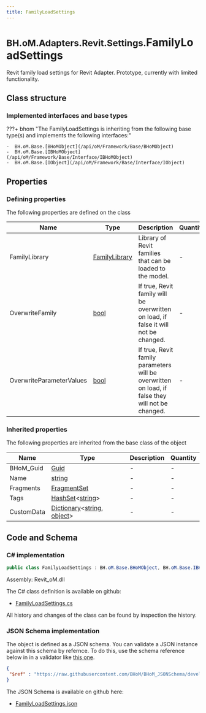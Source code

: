 ```yaml
---
title: FamilyLoadSettings
---
```


# <small>BH.oM.Adapters.Revit.Settings.</small>**FamilyLoadSettings**

Revit family load settings for Revit Adapter. Prototype, currently with limited functionality.

## Class structure

### Implemented interfaces and base types

???+ bhom "The FamilyLoadSettings is inheriting from the following base type(s) and implements the following interfaces:"

    -  BH.oM.Base.[BHoMObject](/api/oM/Framework/Base/BHoMObject)
    -  BH.oM.Base.[IBHoMObject](/api/oM/Framework/Base/Interface/IBHoMObject)
    -  BH.oM.Base.[IObject](/api/oM/Framework/Base/Interface/IObject)


## Properties



### Defining properties

The following properties are defined on the class

| Name             | Type             | Description      | Quantity         |
|------------------|------------------|------------------|------------------|
| FamilyLibrary | [FamilyLibrary](/api/oM/Adapter/Adapters/Revit/Misc/FamilyLibrary) | Library of Revit families that can be loaded to the model. | - |
| OverwriteFamily | [bool](https://learn.microsoft.com/en-us/dotnet/api/System.Boolean?view=netstandard-2.0) | If true, Revit family will be overwritten on load, if false it will not be changed. | - |
| OverwriteParameterValues | [bool](https://learn.microsoft.com/en-us/dotnet/api/System.Boolean?view=netstandard-2.0) | If true, Revit family parameters will be overwritten on load, if false they will not be changed. | - |


### Inherited properties
The following properties are inherited from the base class of the object

| Name             | Type             | Description      | Quantity         |
|------------------|------------------|------------------|------------------|
| BHoM_Guid | [Guid](https://learn.microsoft.com/en-us/dotnet/api/System.Guid?view=netstandard-2.0) | - | - |
| Name | [string](https://learn.microsoft.com/en-us/dotnet/api/System.String?view=netstandard-2.0) | - | - |
| Fragments | [FragmentSet](/api/oM/Framework/Base/FragmentSet) | - | - |
| Tags | [HashSet](https://learn.microsoft.com/en-us/dotnet/api/System.Collections.Generic.HashSet-1?view=netstandard-2.0)&lt;[string](https://learn.microsoft.com/en-us/dotnet/api/System.String?view=netstandard-2.0)&gt; | - | - |
| CustomData | [Dictionary](https://learn.microsoft.com/en-us/dotnet/api/System.Collections.Generic.Dictionary-2?view=netstandard-2.0)&lt;[string](https://learn.microsoft.com/en-us/dotnet/api/System.String?view=netstandard-2.0), [object](https://learn.microsoft.com/en-us/dotnet/api/System.Object?view=netstandard-2.0)&gt; | - | - |


## Code and Schema

### C# implementation

``` C# title="C#"
public class FamilyLoadSettings : BH.oM.Base.BHoMObject, BH.oM.Base.IBHoMObject, BH.oM.Base.IObject
```

Assembly: Revit_oM.dll

The C# class definition is available on github:

- [FamilyLoadSettings.cs](https://github.com/BHoM/Revit_Toolkit/blob/develop/Revit_oM/Settings\FamilyLoadSettings.cs)

All history and changes of the class can be found by inspection the history.
### JSON Schema implementation

The object is defined as a JSON schema. You can validate a JSON instance against this schema by refernce. To do this, use the schema reference below in in a validator like [this one](https://www.jsonschemavalidator.net/).

``` json title="JSON Schema"
{
 "$ref" : "https://raw.githubusercontent.com/BHoM/BHoM_JSONSchema/develop/Revit_oM/Settings/FamilyLoadSettings.json"
}
```

The JSON Schema is available on github here:

- [FamilyLoadSettings.json](https://github.com/BHoM/BHoM_JSONSchema/blob/develop/Revit_oM/Settings/FamilyLoadSettings.json)
